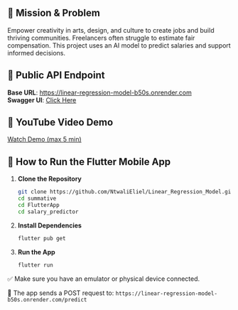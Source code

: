 ## 🎯 Mission & Problem

Empower creativity in arts, design, and culture 
to create jobs and build thriving communities. 
Freelancers often struggle to estimate fair compensation.
This project uses an AI model to predict salaries and support informed decisions.

## 🔗 Public API Endpoint

**Base URL**: https://linear-regression-model-b50s.onrender.com  
**Swagger UI**: [Click Here](https://linear-regression-model-b50s.onrender.com/docs)

## 🎥 YouTube Video Demo

[Watch Demo (max 5 min)](https://youtube.com/live/zonmxU2Z54Q?feature=share)
## 📱 How to Run the Flutter Mobile App

1. **Clone the Repository**  
   ```bash
   git clone https://github.com/NtwaliEliel/Linear_Regression_Model.git
   cd summative
   cd FlutterApp
   cd salary_predictor
   ```

2. **Install Dependencies**  
   ```bash
   flutter pub get
   ```

3. **Run the App**  
   ```bash
   flutter run
   ```

✅ Make sure you have an emulator or physical device connected.

🔗 The app sends a POST request to: 
`https://linear-regression-model-b50s.onrender.com/predict`
